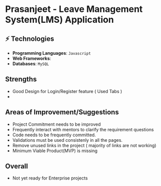 # Prasanjeet - Leave Management System(LMS) Application


## ⚡ Technologies

* **Programming Languages**: `Javascript` 
* **Web Frameworks**: 
* **Databases**: `MySQL` 

## Strengths

* Good Design for Login/Register feature ( Used Tabs )
* 

## Areas of Improvement/Suggestions

*  Project Commitment needs to be improved
*  Frequently interact with mentors to clarify the requirement questions 
*  Code needs to be frequently committed.
*  Validations must be used consistenly in all the pages.
*  Remove unused links in the project ( majority of links are not working)
*  Minimum Viable Product(MVP) is missing


## Overall

- Not yet ready for Enterprise projects

